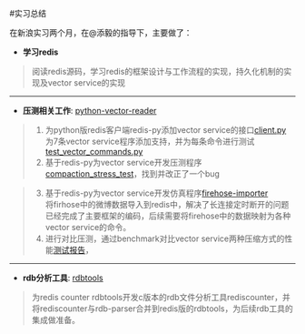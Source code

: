 #实习总结  

在新浪实习两个月，在@添毅的指导下，主要做了：     

* **学习redis**  

>阅读redis源码，学习redis的框架设计与工作流程的实现，持久化机制的实现及vector service的实现  

**********  
* **压测相关工作**:    [python-vector-reader](https://github.com/git-hulk/python-vector-reader)  

>1. 为python版redis客户端redis-py添加vector service的接口[client.py](https://github.com/git-hulk/python-vector-reader/blob/master/redis-py/redis/client.py)    
为7条vector service程序添加支持，并为每条命令进行测试[test_vector_commands.py](https://github.com/git-hulk/python-vector-reader/blob/master/redis-py/tests/test_vector_commands.py)  
>2. 基于redis-py为vector service开发压测程序[compaction_stress_test](https://github.com/git-hulk/python-vector-reader/tree/master/compaction_stress_test)，找到并改正了一个bug  

>3. 基于redis-py为vector service开发仿真程序[firehose-importer](https://github.com/git-hulk/python-vector-reader/tree/master/firehose-importer)  
>将firhose中的微博数据导入到redis中，解决了长连接定时断开的问题  
>已经完成了主要框架的编码，后续需要将firehose中的数据映射为各种vector service的命令。
>4. 进行对比压测，通过benchmark对比vector service两种压缩方式的性能[测试报告]()，  

**********  
* **rdb分析工具**:   [rdbtools](https://github.com/sunlei99/rdbtools)  

>为redis counter rdbtools开发c版本的rdb文件分析工具rediscounter，并将rediscounter与rdb-parser合并到redis版的rdbtools，为后续rdb工具的集成做准备。
